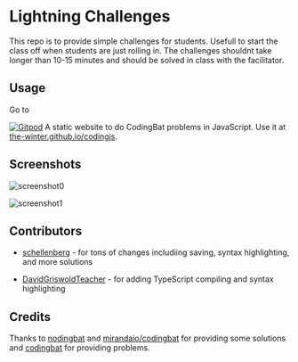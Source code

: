 # Lightning Challenges

This repo is to provide simple challenges for students. Usefull to start the class off when students are just rolling in. The challenges shouldnt take longer than 10-15 minutes and should be solved in class with the facilitator.


## Usage

Go to [](https://g)


[![Gitpod](https://gitpod.io/button/open-in-gitpod.svg)](https://gitpod-redirect.herokuapp.com)
A static website to do CodingBat problems in JavaScript. Use it at [the-winter.github.io/codingjs]( https://the-winter.github.io/codingjs).

## Screenshots

![screenshot0](img/screenshot0.png)

![screenshot1](img/screenshot1.png)

## Contributors

- [schellenberg](https://github.com/schellenberg) - for tons of changes includiing saving, syntax highlighting, and more solutions

- [DavidGriswoldTeacher](https://github.com/DavidGriswoldTeacher) - for adding TypeScript compiling and syntax highlighting

## Credits

Thanks to [nodingbat](https://github.com/omariio/nodingbat) and [mirandaio/codingbat](https://github.com/mirandaio/codingbat) for providing some solutions and [codingbat](codingbat.com) for providing problems.

